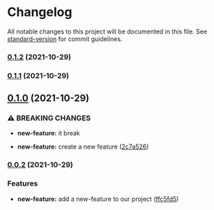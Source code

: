 # Changelog

All notable changes to this project will be documented in this file. See [standard-version](https://github.com/conventional-changelog/standard-version) for commit guidelines.

### [0.1.2](https://github.com/rudemex/test-changelog/compare/v0.1.1...v0.1.2) (2021-10-29)

### [0.1.1](https://github.com/rudemex/test-changelog/compare/v0.1.0...v0.1.1) (2021-10-29)

## [0.1.0](https://github.com/rudemex/test-changelog/compare/v0.0.2...v0.1.0) (2021-10-29)


### ⚠ BREAKING CHANGES

* **new-feature:** it break

* **new-feature:** create a new feature ([2c7a526](https://github.com/rudemex/test-changelog/commit/2c7a5265b19af8b4ce0f941206423d63fe2bb45e))

### [0.0.2](https://github.com/rudemex/test-changelog/compare/v1.0.2...v0.0.2) (2021-10-29)


### Features

* **new-feature:** add a new-feature to our project ([ffc5fd5](https://github.com/rudemex/test-changelog/commit/ffc5fd5102be56e0a4a24d670afaa541660b0f11))
